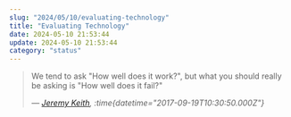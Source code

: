 ```yaml
---
slug: "2024/05/10/evaluating-technology"
title: "Evaluating Technology"
date: 2024-05-10 21:53:44
update: 2024-05-10 21:53:44
category: "status"
---
```


> We tend to ask "How well does it work?", but what you should really be asking is "How well does it fail?"
> 
> <cite>&mdash; [Jeremy Keith](https://adactio.com/articles/12839), :time{datetime="2017-09-19T10:30:50.000Z"}</cite>
